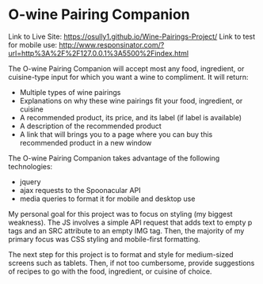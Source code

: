 # O-wine Pairing Companion

Link to Live Site: https://osully1.github.io/Wine-Pairings-Project/
Link to test for mobile use: http://www.responsinator.com/?url=http%3A%2F%2F127.0.0.1%3A5500%2Findex.html

The O-wine Pairing Companion will accept most any food, ingredient, or cuisine-type input for which you want a wine to compliment. It will return:
  * Multiple types of wine pairings
  * Explanations on why these wine pairings fit your food, ingredient, or cuisine
  * A recommended product, its price, and its label (if label is available)
  * A description of the recommended product
  * A link that will brings you to a page where you can buy this recommended product in a new window
  
The O-wine Pairing Companion takes advantage of the following technologies:
  * jquery
  * ajax requests to the Spoonacular API
  * media queries to format it for mobile and desktop use

My personal goal for this project was to focus on styling (my biggest weakness). The JS involves a simple API request that adds text to empty p tags and an SRC attribute to an empty IMG tag. Then, the majority of my primary focus was CSS styling and mobile-first formatting.
  
The next step for this project is to format and style for medium-sized screens such as tablets. Then, if not too cumbersome, provide suggestions of recipes to go with the food, ingredient, or cuisine of choice.
